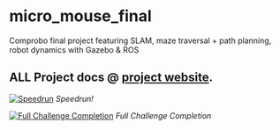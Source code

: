 # micro_mouse_final
Comprobo final project featuring SLAM, maze traversal + path planning, robot dynamics with Gazebo &amp; ROS

## ALL Project docs @ [project website](http://gammafla.me/micro_mouse_final/).

[![Speedrun](https://img.youtube.com/vi/Khu0GxKtttg/0.jpg)](https://www.youtube.com/watch?v=Khu0GxKtttg )
*Speedrun!*

[![Full Challenge Completion](https://img.youtube.com/vi/e3KHShxfUm0/0.jpg)](https://www.youtube.com/watch?v=e3KHShxfUm0 )
*Full Challenge Completion*

